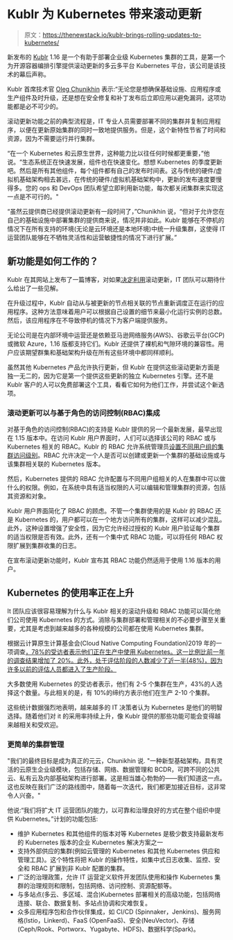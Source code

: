 # Kublr 为 Kubernetes 带来滚动更新

> 原文：<https://thenewstack.io/kublr-brings-rolling-updates-to-kubernetes/>

新发布的 [Kublr](https://kublr.com/) 1.16 是一个有助于部署企业级 Kubernetes 集群的工具，是第一个为开源容器编排引擎提供滚动更新的多云多平台 Kubernetes 平台，该公司是该技术的幕后声称。

Kublr 首席技术官 [Oleg Chunikhin](https://www.linkedin.com/in/olegch/) 表示:“无论您是想确保基础设施、应用程序或生产组件及时升级，还是想在安全修复和补丁发布后立即应用以避免漏洞，这项功能都是必不可少的。

滚动更新功能之前的典型流程是，IT 专业人员需要部署不同的集群并复制应用程序，以便在更新原始集群的同时一致地提供服务。但是，这个新特性节省了时间和资源，因为不需要运行并行集群。

“在一个 Kubernetes 和云原生世界，这种能力比以往任何时候都更重要，”他说。“生态系统正在快速发展，组件也在快速变化。想想 Kubernetes 的季度更新吧。然后是所有其他组件，每个组件都有自己的发布时间表。这与传统的硬件/虚拟机基础架构相去甚远，在传统的硬件/虚拟机基础架构中，更新的发布速度要慢得多。您的 ops 和 DevOps 团队希望立即利用新功能，每次都关闭集群来实现这一点是不可行的。"

“虽然云提供商已经提供滚动更新有一段时间了，”Chunikhin 说，“但对于允许您在自己的基础设施中部署集群的提供商来说，情况并非如此。Kublr 能够在不停机的情况下在所有支持的环境(无论是云环境还是本地环境)中统一升级集群，这使得 IT 运营团队能够在不牺牲灵活性和运营敏捷性的情况下进行扩展。”

## 新功能是如何工作的？

Kublr 在其网站上发布了一篇博客，对如果[决定利用](https://kublr.com/blog/kubernetes-rolling-upgrades-zero-downtime-cloud-and-on-prem/)滚动更新，IT 团队可以期待什么给出了一些见解。

在升级过程中，Kublr 自动从与被更新的节点相关联的节点重新调度正在运行的应用程序。这种方法意味着用户可以根据自己设置的细节来最小化运行实例的总数。然后，该应用程序在不导致停机的情况下为客户端提供服务。

无论公司是在内部环境中运营还是依赖亚马逊网络服务(AWS)、谷歌云平台(GCP)或微软 Azure，1.16 版都支持它们。Kublr 还提供了裸机和气隙环境的兼容性。用户应该期望群集和基础架构升级在所有这些环境中都同样顺利。

虽然其他 Kubernetes 产品允许执行更新，但 Kublr 在提供这些滚动更新方面是独一无二的，因为它是第一个提供这些更新的独立 Kubernetes 引擎。还不是 Kublr 客户的人可以免费部署这个工具，看看它如何为他们工作，并尝试这个新选项。

### 滚动更新可以与基于角色的访问控制(RBAC)集成

对基于角色的访问控制(RBAC)的支持是 Kublr 提供的另一个最新发展，最早出现在 1.15 版本中。在访问 Kublr 用户界面时，人们可以选择该公司的 RBAC 或与 Kubernetes 相关的 RBAC。Kublr 的 RBAC 允许系统管理员[设置不同用户组的集群访问级别](https://kublr.com/blog/enterprise-grade-rbac-management-for-kubernetes/)。RBAC 允许决定一个人是否可以创建或更新一个集群的基础设施或与该集群相关联的 Kubernetes 版本。

然后，Kubernetes 提供的 RBAC 允许配置与不同用户组相关的人在集群中可以做什么的权限。例如，在系统中具有适当权限的人可以编辑和管理集群的资源，包括其资源和对象。

Kublr 用户界面简化了 RBAC 的顾虑。不管一个集群使用的是 Kublr 的 RBAC 还是 Kubernetes 的，用户都可以在一个地方访问所有的集群，这样可以减少混乱。此外，这种设置增强了安全性，因为它允许经过授权的 Kublr 用户验证每个集群的适当权限是否有效。此外，还有一个集中式 RBAC 功能，可以将任何 RBAC 权限扩展到集群收集的日志。

在宣布滚动更新功能时，Kublr 宣布其 RBAC 功能仍然适用于使用 1.16 版本的用户。

## Kubernetes 的使用率正在上升

It 团队应该很容易理解为什么与 Kublr 相关的滚动升级和 RBAC 功能可以简化他们公司使用 Kubernetes 的方式。消除与集群部署和管理相关的不必要步骤至关重要，尤其是考虑到越来越多的各种规模的公司都在使用 Kubernetes 集群。

根据云计算原生计算基金会(Cloud Native Computing Foundation)2019 年的一项调查[，78%的受访者表示他们正在生产中使用 Kubernetes。这一比例比前一年的调查结果增加了 20%。此外，处于评估阶段的人数减少了近一半(48%)，因为许多以前的评估人员都进入了生产阶段。](https://www.cncf.io/wp-content/uploads/2020/03/CNCF_Survey_Report.pdf)

大多数使用 Kubernetes 的受访者表示，他们有 2-5 个集群在生产，43%的人选择这个数量。与此相关的是，有 10%的缔约方表示他们在生产 2-10 个集群。

这些统计数据强烈地表明，越来越多的 IT 决策者认为 Kubernetes 是他们的明智选择。随着他们对 it 的采用率持续上升，像 Kublr 提供的那些功能可能会变得越来越相关和受欢迎。

### 更简单的集群管理

"我们的最终目标是成为真正的元云，Chunikhin 说. "一种新型基础架构，具有灵活的云原生企业级模块，包括存储、网络、数据管理和 BCDR，可跨不同的公共云、私有云及内部基础架构进行部署。这是相当雄心勃勃的——我们知道这一点。这也反映在我们广泛的路线图中，随着每一次迭代，我们都更加接近目标，这非常令人兴奋。"

他说:“我们将扩大 IT 运营团队的能力，以可靠和治理良好的方式在整个组织中提供 Kubernetes。”计划的功能包括:

*   维护 Kubernetes 和其他组件的版本对等
    Kubernetes 是极少数支持最新发布的 Kubernetes 版本的企业 Kubernetes 解决方案之一
*   支持外部供应的集群(例如云管理的 Kubernetes 和其他 Kubernetes 供应和管理工具)。这个特性将把 Kublr 的操作特性，如集中式日志收集、监控、安全和 RBAC 扩展到非 Kublr 配置的集群。
*   广泛的治理政策，允许 IT 运营定义软件开发团队使用和操作 Kubernetes 集群的治理规则和限制，包括网络、访问控制、资源配额等。
*   与多站点(多云、多区域、混合)Kubernetes 部署相关的高级功能，包括网络连接、联合、数据复制、多站点协调和灾难恢复。
*   众多应用程序包和合作伙伴集成，如 CI/CD (Spinnaker，Jenkins)、服务网格(Istio，Linkerd)、FaaS (OpenFaaS)、安全(NeuVector)、存储(Ceph/Rook、Portworx、Yugabyte、HDFS)、数据科学(Spark)。

<svg xmlns:xlink="http://www.w3.org/1999/xlink" viewBox="0 0 68 31" version="1.1"><title>Group</title> <desc>Created with Sketch.</desc></svg>